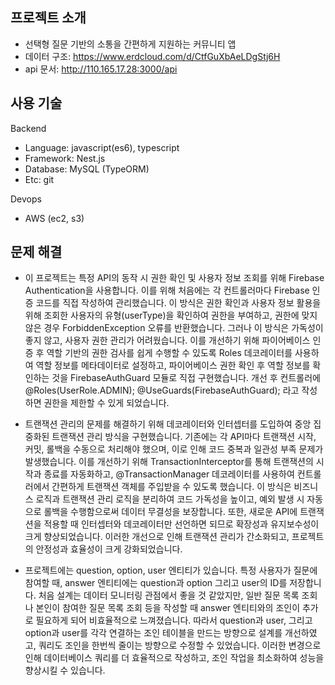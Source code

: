 ## 프로젝트 소개
- 선택형 질문 기반의 소통을 간편하게 지원하는 커뮤니티 앱
- 데이터 구조: https://www.erdcloud.com/d/CtfGuXbAeLDgStj6H
- api 문서: http://110.165.17.28:3000/api

## 사용 기술
Backend
- Language: javascript(es6), typescript
- Framework: Nest.js
- Database: MySQL (TypeORM)
- Etc: git
  
Devops
- AWS (ec2, s3)

## 문제 해결
- 이 프로젝트는 특정 API의 동작 시 권한 확인 및 사용자 정보 조회를 위해 Firebase Authentication을 사용합니다.
이를 위해 처음에는 각 컨트롤러마다 Firebase 인증 코드를 직접 작성하여 관리했습니다. 이 방식은 권한 확인과 사용자 정보 활용을 위해 조회한 사용자의 유형(userType)을 확인하여 권한을 부여하고, 권한에 맞지 않은 경우 ForbiddenException 오류를 반환했습니다. 그러나 이 방식은 가독성이 좋지 않고, 사용자 권한 관리가 어려웠습니다. 이를 개선하기 위해 파이어베이스 인증 후 역할 기반의 권한 검사를 쉽게 수행할 수 있도록 Roles 데코레이터를 사용하여 역할 정보를 메타데이터로 설정하고, 파이어베이스 권한 확인 후 역할 정보를 확인하는 것을 FirebaseAuthGuard 모듈로 직접 구현했습니다. 개선 후 컨트롤러에 @Roles(UserRole.ADMIN); @UseGuards(FirebaseAuthGuard); 라고 작성하면 권한을 제한할 수 있게 되었습니다.
- 트랜잭션 관리의 문제를 해결하기 위해 데코레이터와 인터셉터를 도입하여 중앙 집중화된 트랜잭션 관리 방식을 구현했습니다. 기존에는 각 API마다 트랜잭션 시작, 커밋, 롤백을 수동으로 처리해야 했으며, 이로 인해 코드 중복과 일관성 부족 문제가 발생했습니다. 이를 개선하기 위해 TransactionInterceptor를 통해 트랜잭션의 시작과 종료를 자동화하고, @TransactionManager 데코레이터를 사용하여 컨트롤러에서 간편하게 트랜잭션 객체를 주입받을 수 있도록 했습니다. 이 방식은 비즈니스 로직과 트랜잭션 관리 로직을 분리하여 코드 가독성을 높이고, 예외 발생 시 자동으로 롤백을 수행함으로써 데이터 무결성을 보장합니다. 또한, 새로운 API에 트랜잭션을 적용할 때 인터셉터와 데코레이터만 선언하면 되므로 확장성과 유지보수성이 크게 향상되었습니다. 이러한 개선으로 인해 트랜잭션 관리가 간소화되고, 프로젝트의 안정성과 효율성이 크게 강화되었습니다.


- 프로젝트에는 question, option, user 엔티티가 있습니다. 특정 사용자가 질문에 참여할 때, answer 엔티티에는 question과 option 그리고 user의 ID를 저장합니다. 처음 설계는 데이터 모니터링 관점에서 좋을 것 같았지만, 일반 질문 목록 조회나 본인이 참여한 질문 목록 조회 등을 작성할 때 answer 엔티티와의 조인이 추가로 필요하게 되어 비효율적으로 느껴졌습니다. 따라서 question과 user, 그리고 option과 user를 각각 연결하는 조인 테이블을 만드는 방향으로 설계를 개선하였고, 쿼리도 조인을 한번씩 줄이는 방향으로 수정할 수 있었습니다. 이러한 변경으로 인해 데이터베이스 쿼리를 더 효율적으로 작성하고, 조인 작업을 최소화하여 성능을 향상시킬 수 있습니다.
